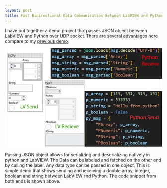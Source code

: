 ```yaml
---
layout: post
title: Fast Bidirectional Data Communication Between LabVIEW and Python
---
```


I have put together a demo project that passes JSON object between LabVIEW and Python over 
UDP socket. There are several advantages here compare to my [previous demo](https://fathi0amir.github.io/LV_Py_UDP/).

![LabVIEW Python JSON Over UDP](https://raw.githubusercontent.com/fathi0amir/LabVIEW-Python-JSON-UDP/main/LabVIEW_Python_JSON.png)

Passing JSON object allows for serializing and deserializing natively in python and LabVIEW. The Data 
can be labeled and fetched on the other end by calling the label. Any data type can be passed in 
one object. This is simple demo that shows sending and receiving a double array, integer, boolean and string between 
LabVIEW and Python. The code snippet from both ends is shown above. 

